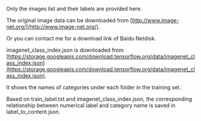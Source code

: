Only the images list and their labels are provided here.

The original image data can be downloaded from [http://www.image-net.org/](http://www.image-net.org/).

Or you can contact me for a download link of Baidu Netdisk.

imagenet_class_index.json is downloaded from [https://storage.googleapis.com/download.tensorflow.org/data/imagenet_class_index.json](https://storage.googleapis.com/download.tensorflow.org/data/imagenet_class_index.json).

It shows the names of categories under each folder in the training set. 

Based on train_label.txt and imagenet_class_index.json, the corresponding relationship between numerical label and category name is saved in label_to_content.json.
